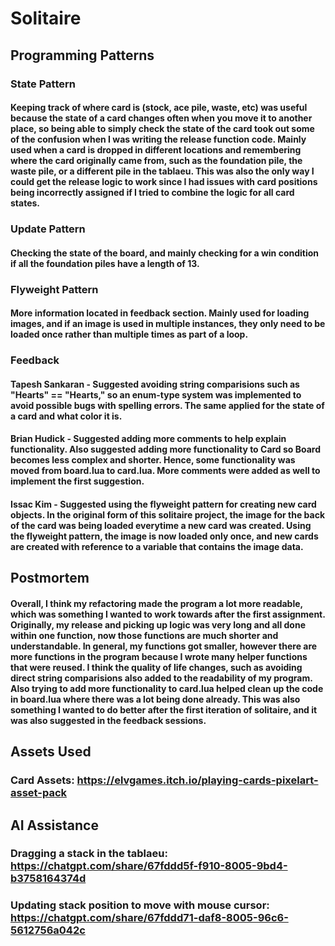 # Solitaire

## Programming Patterns
### State Pattern
#### Keeping track of where card is (stock, ace pile, waste, etc) was useful because the state of a card changes often when you move it to another place, so being able to simply check the state of the card took out some of the confusion when I was writing the release function code. Mainly used when a card is dropped in different locations and remembering where the card originally came from, such as the foundation pile, the waste pile, or a different pile in the tablaeu. This was also the only way I could get the release logic to work since I had issues with card positions being incorrectly assigned if I tried to combine the logic for all card states.

### Update Pattern
#### Checking the state of the board, and mainly checking for a win condition if all the foundation piles have a length of 13.

### Flyweight Pattern
#### More information located in feedback section. Mainly used for loading images, and if an image is used in multiple instances, they only need to be loaded once rather than multiple times as part of a loop.

### Feedback
#### Tapesh Sankaran - Suggested avoiding string comparisions such as "Hearts" == "Hearts," so an enum-type system was implemented to avoid possible bugs with spelling errors. The same applied for the state of a card and what color it is.

#### Brian Hudick - Suggested adding more comments to help explain functionality. Also suggested adding more functionality to Card so Board becomes less complex and shorter. Hence, some functionality was moved from board.lua to card.lua. More comments were added as well to implement the first suggestion.

#### Issac Kim - Suggested using the flyweight pattern for creating new card objects. In the original form of this solitaire project, the image for the back of the card was being loaded everytime a new card was created. Using the flyweight pattern, the image is now loaded only once, and new cards are created with reference to a variable that contains the image data.

## Postmortem
#### Overall, I think my refactoring made the program a lot more readable, which was something I wanted to work towards after the first assignment. Originally, my release and picking up logic was very long and all done within one function, now those functions are much shorter and understandable. In general, my functions got smaller, however there are more functions in the program because I wrote many helper functions that were reused. I think the quality of life changes, such as avoiding direct string comparisions also added to the readability of my program. Also trying to add more functionality to card.lua helped clean up the code in board.lua where there was a lot being done already. This was also something I wanted to do better after the first iteration of solitaire, and it was also suggested in the feedback sessions.

## Assets Used
### Card Assets: https://elvgames.itch.io/playing-cards-pixelart-asset-pack

## AI Assistance
### Dragging a stack in the tablaeu: https://chatgpt.com/share/67fddd5f-f910-8005-9bd4-b3758164374d

### Updating stack position to move with mouse cursor: https://chatgpt.com/share/67fddd71-daf8-8005-96c6-5612756a042c